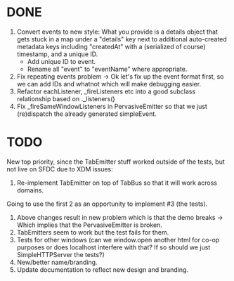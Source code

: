 # DONE

1. Convert events to new style:
   What you provide is a details object that gets stuck in a map under a
   "details" key next to additional auto-created metadata keys including
   "createdAt" with a (serialized of course) timestamp, and a unique ID.
   - Add unique ID to event.
    - Rename all "event" to "eventName" where appropriate.
1. Fix repeating events problem
   -> Ok let's fix up the event format first, so we can add IDs and whatnot
      which will make debugging easier.
1. Refactor eachListener, _fireListeners etc into a good subclass relationship
   based on ._listeners()
1. Fix _fireSameWindowListeners in PervasiveEmitter so that we just
   (re)dispatch the already generated simpleEvent.


# TODO

New top priority, since the TabEmitter stuff worked outside of the tests, but
not live on SFDC due to XDM issues:

1. Re-implement TabEmitter on top of TabBus so that it will work across
   domains.

Going to use the first 2 as an opportunity to implement #3 (the tests).

1. Above changes result in new problem which is that the demo breaks
   -> Which implies that the PervasiveEmitter is broken.
1. TabEmitters seem to work but the test fails for them.
1. Tests for other windows (can we window.open another html for co-op purposes
   or does localhost interfere with that?  If so should we just
   SimpleHTTPServer the tests?)
1. New/better name/branding.
1. Update documentation to reflect new design and branding.
